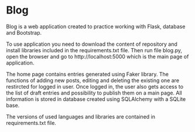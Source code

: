 # Blog

Blog is a web application created to practice working with Flask, database and Bootstrap.

To use application you need to download the content of repository and install libraries included in the requirements.txt file. Then run file blog.py, open the browser and go to http://localhost:5000 which is the main page of application.

The home page contains entries generated using Faker library. The functions of adding new posts, editing and deleting the existing one are restircted for logged in user. Once logged in, the user also gets access to the list of draft entries and possibility to publish them on a main page. All information is stored in database created using SQLAlchemy with a SQLite base.

The versions of used languages and libraries are contained in requirements.txt file.